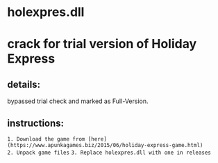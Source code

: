 # holexpres.dll
crack for trial version of Holiday Express  
==========================================

details:   
----------

bypassed trial check and marked as Full-Version. 

instructions:  
---------------

`1. Download the game from [here](https://www.apunkagames.biz/2015/06/holiday-express-game.html)`  
`2. Unpack game files`
`3. Replace holexpres.dll with one in releases`

